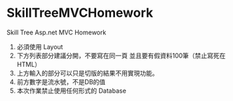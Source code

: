 # SkillTreeMVCHomework
Skill Tree Asp.net MVC Homework 

1. 必須使用 Layout
2. 下方列表部分建議分開，不要寫在同一頁 並且要有假資料100筆（禁止寫死在 HTML）
3. 上方輸入的部分可以只是切版的結果不用實現功能。
4. 前方數字是流水號，不是DB的值
5. 本次作業禁止使用任何形式的 Database

